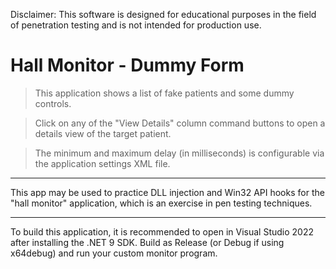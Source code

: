 Disclaimer: This software is designed for educational purposes in the field of penetration testing and is not intended for production use.

# Hall Monitor - Dummy Form

> This application shows a list of fake patients and some dummy controls.

> Click on any of the "View Details" column command buttons to open a details view of the target patient.

> The minimum and maximum delay (in milliseconds) is configurable via the application settings XML file.

---

This app may be used to practice DLL injection and Win32 API hooks for the "hall monitor" application, which is an exercise in pen testing techniques.

---

To build this application, it is recommended to open in Visual Studio 2022 after installing the .NET 9 SDK. Build as Release (or Debug if using x64debug) and run your custom monitor program.
